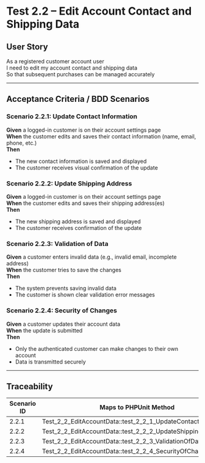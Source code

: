 # Test 2.2 – Edit Account Contact and Shipping Data

## User Story
As a registered customer account user  
I need to edit my account contact and shipping data  
So that subsequent purchases can be managed accurately

---

## Acceptance Criteria / BDD Scenarios

### Scenario 2.2.1: Update Contact Information
**Given** a logged-in customer is on their account settings page  
**When** the customer edits and saves their contact information (name, email, phone, etc.)  
**Then**
- The new contact information is saved and displayed
- The customer receives visual confirmation of the update

### Scenario 2.2.2: Update Shipping Address
**Given** a logged-in customer is on their account settings page  
**When** the customer edits and saves their shipping address(es)  
**Then**
- The new shipping address is saved and displayed
- The customer receives confirmation of the update

### Scenario 2.2.3: Validation of Data
**Given** a customer enters invalid data (e.g., invalid email, incomplete address)  
**When** the customer tries to save the changes  
**Then**
- The system prevents saving invalid data
- The customer is shown clear validation error messages

### Scenario 2.2.4: Security of Changes
**Given** a customer updates their account data  
**When** the update is submitted  
**Then**
- Only the authenticated customer can make changes to their own account
- Data is transmitted securely

---

## Traceability

| Scenario ID | Maps to PHPUnit Method                                         |
|-------------|---------------------------------------------------------------|
| 2.2.1       | Test_2_2_EditAccountData::test_2_2_1_UpdateContactInformation |
| 2.2.2       | Test_2_2_EditAccountData::test_2_2_2_UpdateShippingAddress    |
| 2.2.3       | Test_2_2_EditAccountData::test_2_2_3_ValidationOfData         |
| 2.2.4       | Test_2_2_EditAccountData::test_2_2_4_SecurityOfChanges        |